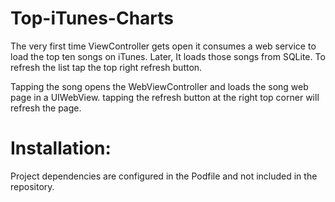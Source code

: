 Top-iTunes-Charts
=================

The very first time ViewController gets open it consumes a web service to load the top ten songs on iTunes.
Later, It loads those songs from SQLite. To refresh the list tap the top right refresh button.

Tapping the song opens the WebViewController and loads the song web page in a UIWebView. tapping the refresh button at the right top corner will refresh the page.

Installation:
=============

Project dependencies are configured in the Podfile and not included in the repository.
